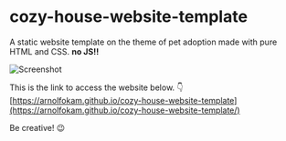 # cozy-house-website-template
A static website template on the theme of pet adoption made with pure HTML and CSS. **no JS!!**

![Screenshot](https://raw.githubusercontent.com/ArnolFokam/cozy-house-website-template/master/Screenshot_2019-04-27%20Cozy%20house%20-%20Website%20template.png)

This is the link to access the website below. :point_down:<br/>
[https://arnolfokam.github.io/cozy-house-website-template](https://arnolfokam.github.io/cozy-house-website-template/) 

Be creative! :wink:

